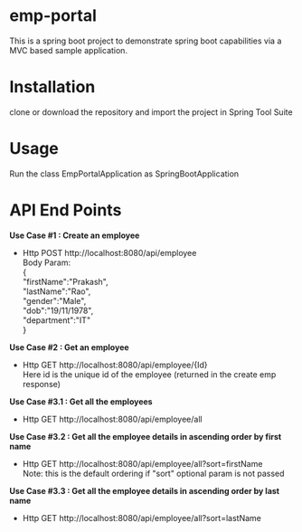 # emp-portal
This is a spring boot project to demonstrate spring boot capabilities via a MVC based sample application.
# Installation
clone or download the repository and import the project in Spring Tool Suite
# Usage
Run the class EmpPortalApplication as SpringBootApplication

# API End Points
**Use Case #1 : Create an employee**
- Http POST  http://localhost:8080/api/employee </br>
Body Param: </br>
      {	</br>
	        "firstName":"Prakash",</br>
	        "lastName":"Rao",</br>
	        "gender":"Male",</br>
	        "dob":"19/11/1978",</br>
	        "department":"IT"</br>
	      } 
				</br>
			
**Use Case #2 : Get an employee**
- Http GET  http://localhost:8080/api/employee/{Id} </br>
Here id is the unique id of the employee (returned in the create emp response) </br>

**Use Case #3.1 : Get all the employees**
- Http GET  http://localhost:8080/api/employee/all </br>

**Use Case #3.2 : Get all the employee details in ascending order by first name**
- Http GET  http://localhost:8080/api/employee/all?sort=firstName </br>
Note: this is the default ordering if "sort" optional param is not passed

**Use Case #3.3 : Get all the employee details in ascending order by last name**
- Http GET  http://localhost:8080/api/employee/all?sort=lastName </br>
    




